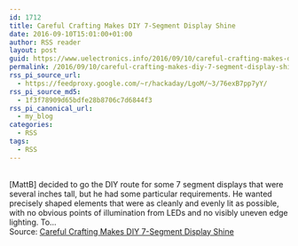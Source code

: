 ```yaml
---
id: 1712
title: Careful Crafting Makes DIY 7-Segment Display Shine
date: 2016-09-10T15:01:00+01:00
author: RSS reader
layout: post
guid: https://www.uelectronics.info/2016/09/10/careful-crafting-makes-diy-7-segment-display-shine/
permalink: /2016/09/10/careful-crafting-makes-diy-7-segment-display-shine/
rss_pi_source_url:
  - https://feedproxy.google.com/~r/hackaday/LgoM/~3/76exB7pp7yY/
rss_pi_source_md5:
  - 1f3f78909d65bdfe28b8706c7d6844f3
rss_pi_canonical_url:
  - my_blog
categories:
  - RSS
tags:
  - RSS
---
```

&#013;  
[MattB] decided to go the DIY route for some 7 segment displays that were several inches tall, but he had some particular requirements. He wanted precisely shaped elements that were as cleanly and evenly lit as possible, with no obvious points of illumination from LEDs and no visibly uneven edge lighting. To…&#013;  
Source: <a href="https://feedproxy.google.com/~r/hackaday/LgoM/~3/76exB7pp7yY/" target="_blank">Careful Crafting Makes DIY 7-Segment Display Shine</a>